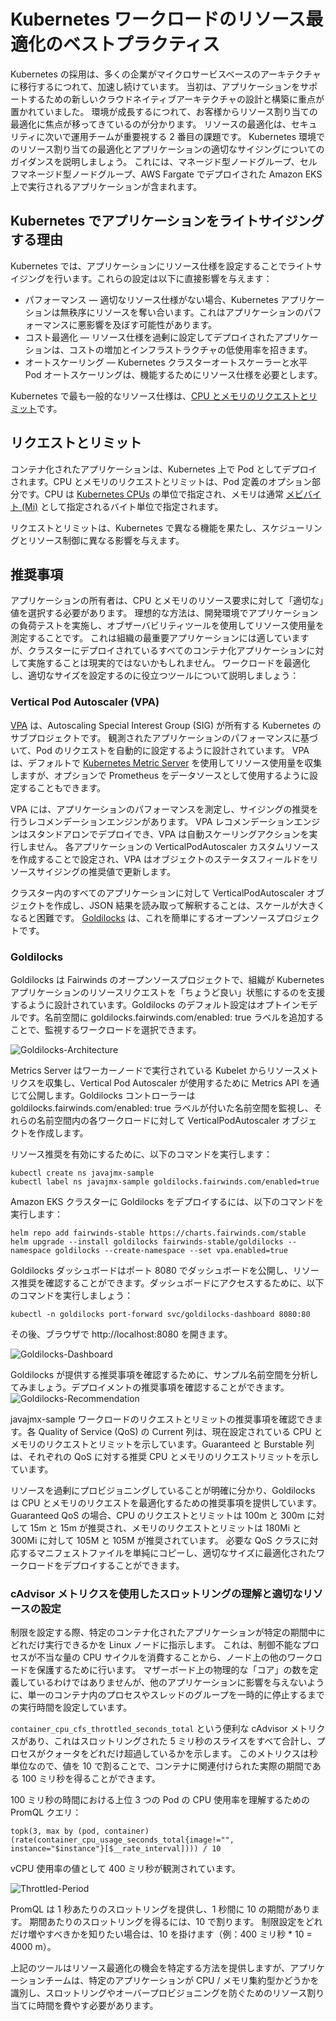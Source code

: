 # Kubernetes ワークロードのリソース最適化のベストプラクティス
Kubernetes の採用は、多くの企業がマイクロサービスベースのアーキテクチャに移行するにつれて、加速し続けています。
当初は、アプリケーションをサポートするための新しいクラウドネイティブアーキテクチャの設計と構築に重点が置かれていました。
環境が成長するにつれて、お客様からリソース割り当ての最適化に焦点が移ってきているのが分かります。
リソースの最適化は、セキュリティに次いで運用チームが重要視する 2 番目の課題です。
Kubernetes 環境でのリソース割り当ての最適化とアプリケーションの適切なサイジングについてのガイダンスを説明しましょう。
これには、マネージド型ノードグループ、セルフマネージド型ノードグループ、AWS Fargate でデプロイされた Amazon EKS 上で実行されるアプリケーションが含まれます。



## Kubernetes でアプリケーションをライトサイジングする理由
Kubernetes では、アプリケーションにリソース仕様を設定することでライトサイジングを行います。これらの設定は以下に直接影響を与えます：

* パフォーマンス — 適切なリソース仕様がない場合、Kubernetes アプリケーションは無秩序にリソースを奪い合います。これはアプリケーションのパフォーマンスに悪影響を及ぼす可能性があります。
* コスト最適化 — リソース仕様を過剰に設定してデプロイされたアプリケーションは、コストの増加とインフラストラクチャの低使用率を招きます。
* オートスケーリング — Kubernetes クラスターオートスケーラーと水平 Pod オートスケーリングは、機能するためにリソース仕様を必要とします。

Kubernetes で最も一般的なリソース仕様は、[CPU とメモリのリクエストとリミット](https://kubernetes.io/docs/concepts/configuration/manage-resources-containers/#requests-and-limits)です。



## リクエストとリミット

コンテナ化されたアプリケーションは、Kubernetes 上で Pod としてデプロイされます。CPU とメモリのリクエストとリミットは、Pod 定義のオプション部分です。CPU は [Kubernetes CPUs](https://kubernetes.io/docs/concepts/configuration/manage-resources-containers/#meaning-of-cpu) の単位で指定され、メモリは通常 [メビバイト (Mi)](https://simple.wikipedia.org/wiki/Mebibyte) として指定されるバイト単位で指定されます。

リクエストとリミットは、Kubernetes で異なる機能を果たし、スケジューリングとリソース制御に異なる影響を与えます。



## 推奨事項
アプリケーションの所有者は、CPU とメモリのリソース要求に対して「適切な」値を選択する必要があります。
理想的な方法は、開発環境でアプリケーションの負荷テストを実施し、オブザーバビリティツールを使用してリソース使用量を測定することです。
これは組織の最重要アプリケーションには適していますが、クラスターにデプロイされているすべてのコンテナ化アプリケーションに対して実施することは現実的ではないかもしれません。
ワークロードを最適化し、適切なサイズを設定するのに役立つツールについて説明しましょう：



### Vertical Pod Autoscaler (VPA)
[VPA](https://github.com/kubernetes/autoscaler/tree/master/vertical-pod-autoscaler) は、Autoscaling Special Interest Group (SIG) が所有する Kubernetes のサブプロジェクトです。
観測されたアプリケーションのパフォーマンスに基づいて、Pod のリクエストを自動的に設定するように設計されています。
VPA は、デフォルトで [Kubernetes Metric Server](https://github.com/kubernetes-sigs/metrics-server) を使用してリソース使用量を収集しますが、オプションで Prometheus をデータソースとして使用するように設定することもできます。

VPA には、アプリケーションのパフォーマンスを測定し、サイジングの推奨を行うレコメンデーションエンジンがあります。
VPA レコメンデーションエンジンはスタンドアロンでデプロイでき、VPA は自動スケーリングアクションを実行しません。
各アプリケーションの VerticalPodAutoscaler カスタムリソースを作成することで設定され、VPA はオブジェクトのステータスフィールドをリソースサイジングの推奨値で更新します。

クラスター内のすべてのアプリケーションに対して VerticalPodAutoscaler オブジェクトを作成し、JSON 結果を読み取って解釈することは、スケールが大きくなると困難です。
[Goldilocks](https://github.com/FairwindsOps/goldilocks) は、これを簡単にするオープンソースプロジェクトです。



### Goldilocks
Goldilocks は Fairwinds のオープンソースプロジェクトで、組織が Kubernetes アプリケーションのリソースリクエストを「ちょうど良い」状態にするのを支援するように設計されています。Goldilocks のデフォルト設定はオプトインモデルです。名前空間に goldilocks.fairwinds.com/enabled: true ラベルを追加することで、監視するワークロードを選択できます。

![Goldilocks-Architecture](../../../../images/goldilocks-architecture.png)

Metrics Server はワーカーノードで実行されている Kubelet からリソースメトリクスを収集し、Vertical Pod Autoscaler が使用するために Metrics API を通じて公開します。Goldilocks コントローラーは goldilocks.fairwinds.com/enabled: true ラベルが付いた名前空間を監視し、それらの名前空間内の各ワークロードに対して VerticalPodAutoscaler オブジェクトを作成します。

リソース推奨を有効にするために、以下のコマンドを実行します：

```
kubectl create ns javajmx-sample
kubectl label ns javajmx-sample goldilocks.fairwinds.com/enabled=true
```

Amazon EKS クラスターに Goldilocks をデプロイするには、以下のコマンドを実行します：

```
helm repo add fairwinds-stable https://charts.fairwinds.com/stable
helm upgrade --install goldilocks fairwinds-stable/goldilocks --namespace goldilocks --create-namespace --set vpa.enabled=true
```

Goldilocks ダッシュボードはポート 8080 でダッシュボードを公開し、リソース推奨を確認することができます。ダッシュボードにアクセスするために、以下のコマンドを実行しましょう：

```
kubectl -n goldilocks port-forward svc/goldilocks-dashboard 8080:80
```
その後、ブラウザで http://localhost:8080 を開きます。

![Goldilocks-Dashboard](../../../../images/goldilocks-dashboard.png)

Goldilocks が提供する推奨事項を確認するために、サンプル名前空間を分析してみましょう。デプロイメントの推奨事項を確認することができます。
![Goldilocks-Recommendation](../../../../images/goldilocks-recommendation.png)

javajmx-sample ワークロードのリクエストとリミットの推奨事項を確認できます。各 Quality of Service (QoS) の Current 列は、現在設定されている CPU とメモリのリクエストとリミットを示しています。Guaranteed と Burstable 列は、それぞれの QoS に対する推奨 CPU とメモリのリクエストリミットを示しています。

リソースを過剰にプロビジョニングしていることが明確に分かり、Goldilocks は CPU とメモリのリクエストを最適化するための推奨事項を提供しています。Guaranteed QoS の場合、CPU のリクエストとリミットは 100m と 300m に対して 15m と 15m が推奨され、メモリのリクエストとリミットは 180Mi と 300Mi に対して 105M と 105M が推奨されています。
必要な QoS クラスに対応するマニフェストファイルを単純にコピーし、適切なサイズに最適化されたワークロードをデプロイすることができます。




### cAdvisor メトリクスを使用したスロットリングの理解と適切なリソースの設定
制限を設定する際、特定のコンテナ化されたアプリケーションが特定の期間中にどれだけ実行できるかを Linux ノードに指示します。
これは、制御不能なプロセスが不当な量の CPU サイクルを消費することから、ノード上の他のワークロードを保護するために行います。
マザーボード上の物理的な「コア」の数を定義しているわけではありませんが、他のアプリケーションに影響を与えないように、単一のコンテナ内のプロセスやスレッドのグループを一時的に停止するまでの実行時間を設定しています。

`container_cpu_cfs_throttled_seconds_total` という便利な cAdvisor メトリクスがあり、これはスロットリングされた 5 ミリ秒のスライスをすべて合計し、プロセスがクォータをどれだけ超過しているかを示します。
このメトリクスは秒単位なので、値を 10 で割ることで、コンテナに関連付けられた実際の期間である 100 ミリ秒を得ることができます。

100 ミリ秒の時間における上位 3 つの Pod の CPU 使用率を理解するための PromQL クエリ：
```
topk(3, max by (pod, container)(rate(container_cpu_usage_seconds_total{image!="", instance="$instance"}[$__rate_interval]))) / 10
```
vCPU 使用率の値として 400 ミリ秒が観測されています。

![Throttled-Period](../../../../images/throttled-period.png)

PromQL は 1 秒あたりのスロットリングを提供し、1 秒間に 10 の期間があります。
期間あたりのスロットリングを得るには、10 で割ります。
制限設定をどれだけ増やすべきかを知りたい場合は、10 を掛けます（例：400 ミリ秒 * 10 = 4000 m）。

上記のツールはリソース最適化の機会を特定する方法を提供しますが、アプリケーションチームは、特定のアプリケーションが CPU / メモリ集約型かどうかを識別し、スロットリングやオーバープロビジョニングを防ぐためのリソース割り当てに時間を費やす必要があります。
